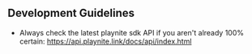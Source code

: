 ## Development Guidelines

- Always check the latest playnite sdk API if you aren't already 100% certain: https://api.playnite.link/docs/api/index.html